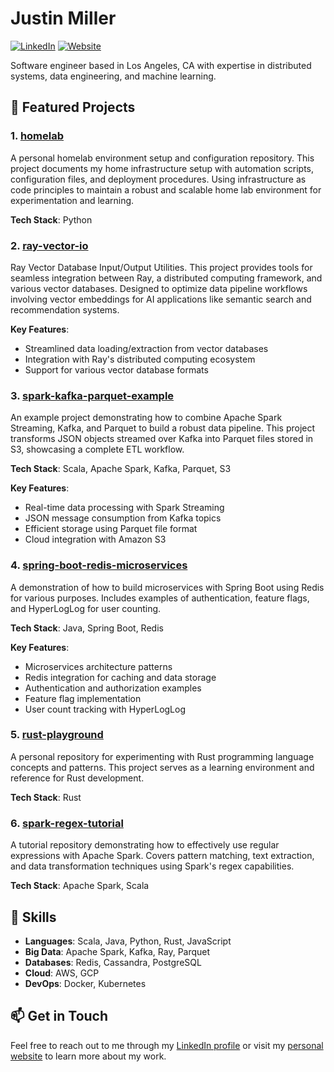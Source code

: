 # Justin Miller

[![LinkedIn](https://img.shields.io/badge/LinkedIn-justinraymiller-blue?style=flat-square&logo=linkedin)](https://www.linkedin.com/in/justinraymiller/)
[![Website](https://img.shields.io/badge/Website-justinrmiller.com-green?style=flat-square&logo=web)](http://www.justinrmiller.com)

Software engineer based in Los Angeles, CA with expertise in distributed systems, data engineering, and machine learning.

## 🚀 Featured Projects

### 1. [homelab](https://github.com/justinrmiller/homelab)

A personal homelab environment setup and configuration repository. This project documents my home infrastructure setup with automation scripts, configuration files, and deployment procedures. Using infrastructure as code principles to maintain a robust and scalable home lab environment for experimentation and learning.

**Tech Stack**: Python

### 2. [ray-vector-io](https://github.com/justinrmiller/ray-vector-io)

Ray Vector Database Input/Output Utilities. This project provides tools for seamless integration between Ray, a distributed computing framework, and various vector databases. Designed to optimize data pipeline workflows involving vector embeddings for AI applications like semantic search and recommendation systems.

**Key Features**:
- Streamlined data loading/extraction from vector databases
- Integration with Ray's distributed computing ecosystem
- Support for various vector database formats

### 3. [spark-kafka-parquet-example](https://github.com/justinrmiller/spark-kafka-parquet-example)

An example project demonstrating how to combine Apache Spark Streaming, Kafka, and Parquet to build a robust data pipeline. This project transforms JSON objects streamed over Kafka into Parquet files stored in S3, showcasing a complete ETL workflow.

**Tech Stack**: Scala, Apache Spark, Kafka, Parquet, S3

**Key Features**:
- Real-time data processing with Spark Streaming
- JSON message consumption from Kafka topics
- Efficient storage using Parquet file format
- Cloud integration with Amazon S3

### 4. [spring-boot-redis-microservices](https://github.com/justinrmiller/spring-boot-redis-microservices)

A demonstration of how to build microservices with Spring Boot using Redis for various purposes. Includes examples of authentication, feature flags, and HyperLogLog for user counting.

**Tech Stack**: Java, Spring Boot, Redis

**Key Features**:
- Microservices architecture patterns
- Redis integration for caching and data storage
- Authentication and authorization examples
- Feature flag implementation
- User count tracking with HyperLogLog

### 5. [rust-playground](https://github.com/justinrmiller/rust-playground)

A personal repository for experimenting with Rust programming language concepts and patterns. This project serves as a learning environment and reference for Rust development.

**Tech Stack**: Rust

### 6. [spark-regex-tutorial](https://github.com/justinrmiller/spark-regex-tutorial)

A tutorial repository demonstrating how to effectively use regular expressions with Apache Spark. Covers pattern matching, text extraction, and data transformation techniques using Spark's regex capabilities.

**Tech Stack**: Apache Spark, Scala

## 🔧 Skills

- **Languages**: Scala, Java, Python, Rust, JavaScript
- **Big Data**: Apache Spark, Kafka, Ray, Parquet
- **Databases**: Redis, Cassandra, PostgreSQL
- **Cloud**: AWS, GCP
- **DevOps**: Docker, Kubernetes

## 📫 Get in Touch

Feel free to reach out to me through my [LinkedIn profile](https://www.linkedin.com/in/justinraymiller/) or visit my [personal website](http://www.justinrmiller.com) to learn more about my work.
